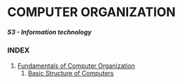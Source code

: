 # COMPUTER ORGANIZATION
##### S3 - Information technology
### INDEX

1. [Fundamentals of Computer Organization](./M1-CO-intro.md)
    1. [Basic Structure of Computers](./M1-CO-1.md)
